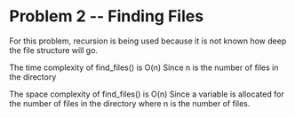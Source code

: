 # Problem 2  -- Finding Files

For this problem, recursion is being used because it is not known how deep the file structure will go.

The time complexity of find_files() is O(n) 
Since n is the number of files in the directory

The space complexity of find_files() is O(n) 
Since a variable is allocated for the number of files in the directory where n is the number of files.


